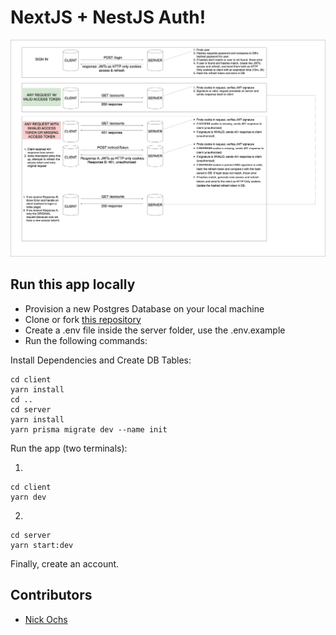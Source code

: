 # NextJS + NestJS Auth!

![image](./assets/Auth-Diagram.png)

## Run this app locally
* Provision a new Postgres Database on your local machine
* Clone or fork [this repository](https://github.com/n-ochs/next-nest-auth-flow)
* Create a .env file inside the server folder, use the .env.example
* Run the following commands:

Install Dependencies and Create DB Tables:
```
cd client
yarn install
cd ..
cd server
yarn install
yarn prisma migrate dev --name init
```

Run the app (two terminals):

1.
```
cd client
yarn dev
```
2.
```
cd server
yarn start:dev
```

Finally, create an account.

## Contributors
* [Nick Ochs](https://github.com/n-ochs)
